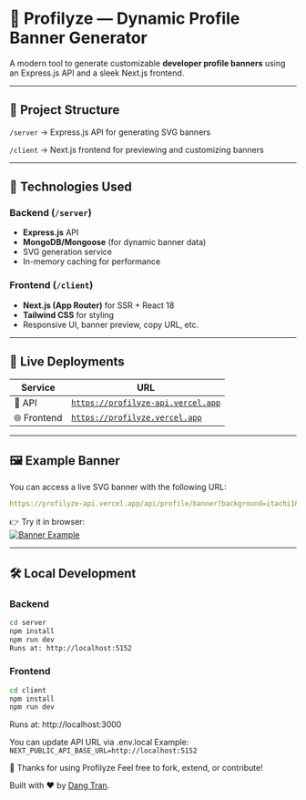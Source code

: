 # 🎨 Profilyze — Dynamic Profile Banner Generator

A modern tool to generate customizable **developer profile banners** using an Express.js API and a sleek Next.js frontend.

---

## 📁 Project Structure

`/server` → Express.js API for generating SVG banners

`/client` → Next.js frontend for previewing and customizing banners

---

## 🔧 Technologies Used

### Backend (`/server`)
- **Express.js** API
- **MongoDB/Mongoose** (for dynamic banner data)
- SVG generation service
- In-memory caching for performance

### Frontend (`/client`)
- **Next.js (App Router)** for SSR + React 18
- **Tailwind CSS** for styling
- Responsive UI, banner preview, copy URL, etc.

---

## 🚀 Live Deployments

| Service      | URL                                       |
|--------------|--------------------------------------------|
| 🔌 API        | [`https://profilyze-api.vercel.app`](https://profilyze-api.vercel.app) |
| 🌐 Frontend   | [`https://profilyze.vercel.app`](https://profilyze.vercel.app)         |

---

## 🖼️ Example Banner

You can access a live SVG banner with the following URL:

```yaml
https://profilyze-api.vercel.app/api/profile/banner?background=itachi1&tech=java&streaks=fire&view=sharingan&skills=angular,vuejs,reactjs,nodejs
```


👉 Try it in browser:  
[![Banner Example](https://profilyze-api.vercel.app/api/profile/banner?background=itachi1&tech=java&streaks=fire&view=sharingan&skills=angular%2Cvuejs%2Creactjs%2Cnodejs)](https://profilyze-api.vercel.app/api/profile/banner?background=itachi1&tech=java&streaks=fire&view=sharingan&skills=angular%2Cvuejs%2Creactjs%2Cnodejs)

---

## 🛠 Local Development

### Backend

```bash
cd server
npm install
npm run dev
Runs at: http://localhost:5152
```

### Frontend
```bash
cd client
npm install
npm run dev
```
Runs at: http://localhost:3000

You can update API URL via .env.local
Example: `NEXT_PUBLIC_API_BASE_URL=http://localhost:5152`

🙌 Thanks for using Profilyze
Feel free to fork, extend, or contribute!

Built with ❤️ by [Dang Tran](https://dangth.dev).
